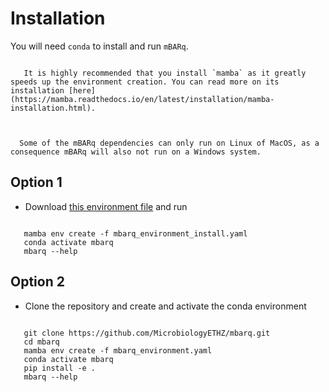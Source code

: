 # Installation

You will need ``conda`` to install and run ``mBARq``.

```{important}
   
   It is highly recommended that you install `mamba` as it greatly speeds up the environment creation. You can read more on its installation [here](https://mamba.readthedocs.io/en/latest/installation/mamba-installation.html).
   
```


```{note}
  
  Some of the mBARq dependencies can only run on Linux of MacOS, as a consequence mBARq will also not run on a Windows system. 

```

## Option 1


- Download [this environment file](mbarq_environment_install.yaml) and run 

```shell

   mamba env create -f mbarq_environment_install.yaml
   conda activate mbarq
   mbarq --help
```

## Option 2

- Clone the repository and create and activate the conda environment

```shell

   git clone https://github.com/MicrobiologyETHZ/mbarq.git
   cd mbarq
   mamba env create -f mbarq_environment.yaml
   conda activate mbarq
   pip install -e .
   mbarq --help

```


